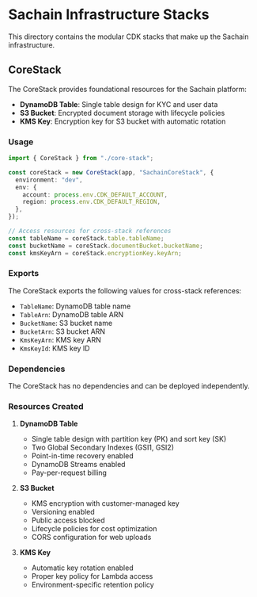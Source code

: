 # Sachain Infrastructure Stacks

This directory contains the modular CDK stacks that make up the Sachain infrastructure.

## CoreStack

The CoreStack provides foundational resources for the Sachain platform:

- **DynamoDB Table**: Single table design for KYC and user data
- **S3 Bucket**: Encrypted document storage with lifecycle policies
- **KMS Key**: Encryption key for S3 bucket with automatic rotation

### Usage

```typescript
import { CoreStack } from "./core-stack";

const coreStack = new CoreStack(app, "SachainCoreStack", {
  environment: "dev",
  env: {
    account: process.env.CDK_DEFAULT_ACCOUNT,
    region: process.env.CDK_DEFAULT_REGION,
  },
});

// Access resources for cross-stack references
const tableName = coreStack.table.tableName;
const bucketName = coreStack.documentBucket.bucketName;
const kmsKeyArn = coreStack.encryptionKey.keyArn;
```

### Exports

The CoreStack exports the following values for cross-stack references:

- `TableName`: DynamoDB table name
- `TableArn`: DynamoDB table ARN
- `BucketName`: S3 bucket name
- `BucketArn`: S3 bucket ARN
- `KmsKeyArn`: KMS key ARN
- `KmsKeyId`: KMS key ID

### Dependencies

The CoreStack has no dependencies and can be deployed independently.

### Resources Created

1. **DynamoDB Table**

   - Single table design with partition key (PK) and sort key (SK)
   - Two Global Secondary Indexes (GSI1, GSI2)
   - Point-in-time recovery enabled
   - DynamoDB Streams enabled
   - Pay-per-request billing

2. **S3 Bucket**

   - KMS encryption with customer-managed key
   - Versioning enabled
   - Public access blocked
   - Lifecycle policies for cost optimization
   - CORS configuration for web uploads

3. **KMS Key**
   - Automatic key rotation enabled
   - Proper key policy for Lambda access
   - Environment-specific retention policy
